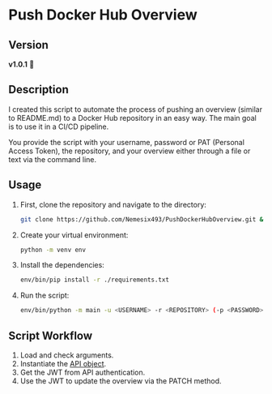 # Push Docker Hub Overview

## Version

**v1.0.1** 🚀

## Description
I created this script to automate the process of pushing an overview (similar to README.md) to a Docker Hub repository in an easy way. The main goal is to use it in a CI/CD pipeline.

You provide the script with your username, password or PAT (Personal Access Token), the repository, and your overview either through a file or text via the command line.

## Usage
1. First, clone the repository and navigate to the directory:
    ```sh
    git clone https://github.com/Nemesix493/PushDockerHubOverview.git && cd PushDockerHubOverview/
    ```
2. Create your virtual environment:
    ```sh
    python -m venv env
    ```
3. Install the dependencies:
    ```sh
    env/bin/pip install -r ./requirements.txt
    ```
4. Run the script:
    ```sh
    env/bin/python -m main -u <USERNAME> -r <REPOSITORY> (-p <PASSWORD> | -t <TOKEN>) (-f <FILE> | -o <OVERVIEW>)
    ```

## Script Workflow

1. Load and check arguments.
2. Instantiate the [API object](docker_hub_api.py).
3. Get the JWT from API authentication.
4. Use the JWT to update the overview via the PATCH method.